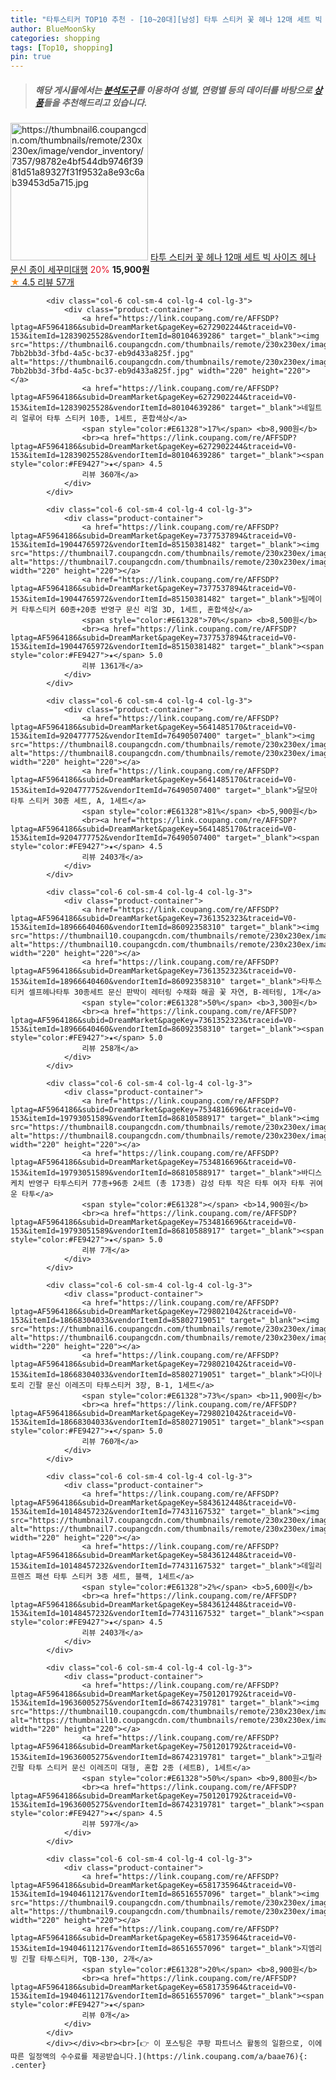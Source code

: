 ```yaml
---
title: "타투스티커 TOP10 추천 - [10~20대][남성] 타투 스티커 꽃 헤나 12매 세트 빅 사이즈 헤나 문신 종이 세꾸미대행"
author: BlueMoonSky
categories: shopping
tags: [Top10, shopping]
pin: true
---
```


> ##### 해당 게시물에서는 [**분석도구**](https://itemscout.io/)를 이용하여 **성별**, **연령별** 등의 데이터를 바탕으로 [**상품**](https://link.coupang.com/a/baae76)들을 추천해드리고 있습니다.
<div class="container"><div class="row">
            <div class="col-6 col-sm-4 col-lg-4 col-lg-3">
                <div class="product-container">
                    <a href="https://link.coupang.com/re/AFFSDP?lptag=AF5964186&subid=DreamMarket&pageKey=6669658833&traceid=V0-153&itemId=15340188755&vendorItemId=82584328659" target="_blank"><img src="https://thumbnail6.coupangcdn.com/thumbnails/remote/230x230ex/image/vendor_inventory/7357/98782e4bf544db9746f3981d51a89327f31f9532a8e93c6ab39453d5a715.jpg" alt="https://thumbnail6.coupangcdn.com/thumbnails/remote/230x230ex/image/vendor_inventory/7357/98782e4bf544db9746f3981d51a89327f31f9532a8e93c6ab39453d5a715.jpg" width="220" height="220"></a>
                    <a href="https://link.coupang.com/re/AFFSDP?lptag=AF5964186&subid=DreamMarket&pageKey=6669658833&traceid=V0-153&itemId=15340188755&vendorItemId=82584328659" target="_blank">타투 스티커 꽃 헤나 12매 세트 빅 사이즈 헤나 문신 종이 세꾸미대행</a>
                    <span style="color:#E61328">20%</span> <b>15,900원</b>
                    <br><a href="https://link.coupang.com/re/AFFSDP?lptag=AF5964186&subid=DreamMarket&pageKey=6669658833&traceid=V0-153&itemId=15340188755&vendorItemId=82584328659" target="_blank"><span style="color:#FE9427">★</span> 4.5
                    리뷰 57개</a>
                </div>
            </div>
            
            <div class="col-6 col-sm-4 col-lg-4 col-lg-3">
                <div class="product-container">
                    <a href="https://link.coupang.com/re/AFFSDP?lptag=AF5964186&subid=DreamMarket&pageKey=6272902244&traceid=V0-153&itemId=12839025528&vendorItemId=80104639286" target="_blank"><img src="https://thumbnail6.coupangcdn.com/thumbnails/remote/230x230ex/image/retail/images/1581603664527495-7bb2bb3d-3fbd-4a5c-bc37-eb9d433a825f.jpg" alt="https://thumbnail6.coupangcdn.com/thumbnails/remote/230x230ex/image/retail/images/1581603664527495-7bb2bb3d-3fbd-4a5c-bc37-eb9d433a825f.jpg" width="220" height="220"></a>
                    <a href="https://link.coupang.com/re/AFFSDP?lptag=AF5964186&subid=DreamMarket&pageKey=6272902244&traceid=V0-153&itemId=12839025528&vendorItemId=80104639286" target="_blank">네일트리 얼루어 타투 스티커 10종, 1세트, 혼합색상</a>
                    <span style="color:#E61328">17%</span> <b>8,900원</b>
                    <br><a href="https://link.coupang.com/re/AFFSDP?lptag=AF5964186&subid=DreamMarket&pageKey=6272902244&traceid=V0-153&itemId=12839025528&vendorItemId=80104639286" target="_blank"><span style="color:#FE9427">★</span> 4.5
                    리뷰 360개</a>
                </div>
            </div>
            
            <div class="col-6 col-sm-4 col-lg-4 col-lg-3">
                <div class="product-container">
                    <a href="https://link.coupang.com/re/AFFSDP?lptag=AF5964186&subid=DreamMarket&pageKey=7377537894&traceid=V0-153&itemId=19044765972&vendorItemId=85150381482" target="_blank"><img src="https://thumbnail7.coupangcdn.com/thumbnails/remote/230x230ex/image/vendor_inventory/c8b6/fe1b051667ad3fe868ed9f4dfc4058f11b0b3bed5579c69bf61cf78476a3.jpg" alt="https://thumbnail7.coupangcdn.com/thumbnails/remote/230x230ex/image/vendor_inventory/c8b6/fe1b051667ad3fe868ed9f4dfc4058f11b0b3bed5579c69bf61cf78476a3.jpg" width="220" height="220"></a>
                    <a href="https://link.coupang.com/re/AFFSDP?lptag=AF5964186&subid=DreamMarket&pageKey=7377537894&traceid=V0-153&itemId=19044765972&vendorItemId=85150381482" target="_blank">팀메이커 타투스티커 60종+20종 반영구 문신 리얼 3D, 1세트, 혼합색상</a>
                    <span style="color:#E61328">70%</span> <b>8,500원</b>
                    <br><a href="https://link.coupang.com/re/AFFSDP?lptag=AF5964186&subid=DreamMarket&pageKey=7377537894&traceid=V0-153&itemId=19044765972&vendorItemId=85150381482" target="_blank"><span style="color:#FE9427">★</span> 5.0
                    리뷰 1361개</a>
                </div>
            </div>
            
            <div class="col-6 col-sm-4 col-lg-4 col-lg-3">
                <div class="product-container">
                    <a href="https://link.coupang.com/re/AFFSDP?lptag=AF5964186&subid=DreamMarket&pageKey=5641485170&traceid=V0-153&itemId=9204777752&vendorItemId=76490507400" target="_blank"><img src="https://thumbnail8.coupangcdn.com/thumbnails/remote/230x230ex/image/rs_quotation_api/lqyopnp9/4ceb381773b5415ead086e3f762f8fb3.jpg" alt="https://thumbnail8.coupangcdn.com/thumbnails/remote/230x230ex/image/rs_quotation_api/lqyopnp9/4ceb381773b5415ead086e3f762f8fb3.jpg" width="220" height="220"></a>
                    <a href="https://link.coupang.com/re/AFFSDP?lptag=AF5964186&subid=DreamMarket&pageKey=5641485170&traceid=V0-153&itemId=9204777752&vendorItemId=76490507400" target="_blank">달모아 타투 스티커 30종 세트, A, 1세트</a>
                    <span style="color:#E61328">81%</span> <b>5,900원</b>
                    <br><a href="https://link.coupang.com/re/AFFSDP?lptag=AF5964186&subid=DreamMarket&pageKey=5641485170&traceid=V0-153&itemId=9204777752&vendorItemId=76490507400" target="_blank"><span style="color:#FE9427">★</span> 4.5
                    리뷰 2403개</a>
                </div>
            </div>
            
            <div class="col-6 col-sm-4 col-lg-4 col-lg-3">
                <div class="product-container">
                    <a href="https://link.coupang.com/re/AFFSDP?lptag=AF5964186&subid=DreamMarket&pageKey=7361352323&traceid=V0-153&itemId=18966640460&vendorItemId=86092358310" target="_blank"><img src="https://thumbnail10.coupangcdn.com/thumbnails/remote/230x230ex/image/vendor_inventory/7b64/c5ff916c6491668abc1b5880759965eacae43eaf5badea12e2589d8a96a1.jpg" alt="https://thumbnail10.coupangcdn.com/thumbnails/remote/230x230ex/image/vendor_inventory/7b64/c5ff916c6491668abc1b5880759965eacae43eaf5badea12e2589d8a96a1.jpg" width="220" height="220"></a>
                    <a href="https://link.coupang.com/re/AFFSDP?lptag=AF5964186&subid=DreamMarket&pageKey=7361352323&traceid=V0-153&itemId=18966640460&vendorItemId=86092358310" target="_blank">타투스티커 셀프헤나타투 30종세트 문신 판박이 레터링 수채화 해골 꽃 자연, B-레터링, 1개</a>
                    <span style="color:#E61328">50%</span> <b>3,300원</b>
                    <br><a href="https://link.coupang.com/re/AFFSDP?lptag=AF5964186&subid=DreamMarket&pageKey=7361352323&traceid=V0-153&itemId=18966640460&vendorItemId=86092358310" target="_blank"><span style="color:#FE9427">★</span> 5.0
                    리뷰 258개</a>
                </div>
            </div>
            
            <div class="col-6 col-sm-4 col-lg-4 col-lg-3">
                <div class="product-container">
                    <a href="https://link.coupang.com/re/AFFSDP?lptag=AF5964186&subid=DreamMarket&pageKey=7534816696&traceid=V0-153&itemId=19793051589&vendorItemId=86810588917" target="_blank"><img src="https://thumbnail8.coupangcdn.com/thumbnails/remote/230x230ex/image/vendor_inventory/d856/16bd5964ea8f8e9b429317c06a25922737b72ea6e366ab5d43b91286ab51.png" alt="https://thumbnail8.coupangcdn.com/thumbnails/remote/230x230ex/image/vendor_inventory/d856/16bd5964ea8f8e9b429317c06a25922737b72ea6e366ab5d43b91286ab51.png" width="220" height="220"></a>
                    <a href="https://link.coupang.com/re/AFFSDP?lptag=AF5964186&subid=DreamMarket&pageKey=7534816696&traceid=V0-153&itemId=19793051589&vendorItemId=86810588917" target="_blank">바디스케치 반영구 타투스티커 77종+96종 2세트 (총 173종) 감성 타투 작은 타투 여자 타투 귀여운 타투</a>
                    <span style="color:#E61328"></span> <b>14,900원</b>
                    <br><a href="https://link.coupang.com/re/AFFSDP?lptag=AF5964186&subid=DreamMarket&pageKey=7534816696&traceid=V0-153&itemId=19793051589&vendorItemId=86810588917" target="_blank"><span style="color:#FE9427">★</span> 5.0
                    리뷰 7개</a>
                </div>
            </div>
            
            <div class="col-6 col-sm-4 col-lg-4 col-lg-3">
                <div class="product-container">
                    <a href="https://link.coupang.com/re/AFFSDP?lptag=AF5964186&subid=DreamMarket&pageKey=7298021042&traceid=V0-153&itemId=18668304033&vendorItemId=85802719051" target="_blank"><img src="https://thumbnail6.coupangcdn.com/thumbnails/remote/230x230ex/image/vendor_inventory/3f39/a92730657187affc9402b0c12a5607673dff40fea1b95ffe63d8493e1784.jpg" alt="https://thumbnail6.coupangcdn.com/thumbnails/remote/230x230ex/image/vendor_inventory/3f39/a92730657187affc9402b0c12a5607673dff40fea1b95ffe63d8493e1784.jpg" width="220" height="220"></a>
                    <a href="https://link.coupang.com/re/AFFSDP?lptag=AF5964186&subid=DreamMarket&pageKey=7298021042&traceid=V0-153&itemId=18668304033&vendorItemId=85802719051" target="_blank">다이나토리 긴팔 문신 이레즈미 타투스티커 3장, B-1, 1세트</a>
                    <span style="color:#E61328">73%</span> <b>11,900원</b>
                    <br><a href="https://link.coupang.com/re/AFFSDP?lptag=AF5964186&subid=DreamMarket&pageKey=7298021042&traceid=V0-153&itemId=18668304033&vendorItemId=85802719051" target="_blank"><span style="color:#FE9427">★</span> 5.0
                    리뷰 760개</a>
                </div>
            </div>
            
            <div class="col-6 col-sm-4 col-lg-4 col-lg-3">
                <div class="product-container">
                    <a href="https://link.coupang.com/re/AFFSDP?lptag=AF5964186&subid=DreamMarket&pageKey=5843612448&traceid=V0-153&itemId=10148457232&vendorItemId=77431167532" target="_blank"><img src="https://thumbnail7.coupangcdn.com/thumbnails/remote/230x230ex/image/rs_quotation_api/fxbqwyo6/9b70506e640a4890a080d01a1ff46590.jpg" alt="https://thumbnail7.coupangcdn.com/thumbnails/remote/230x230ex/image/rs_quotation_api/fxbqwyo6/9b70506e640a4890a080d01a1ff46590.jpg" width="220" height="220"></a>
                    <a href="https://link.coupang.com/re/AFFSDP?lptag=AF5964186&subid=DreamMarket&pageKey=5843612448&traceid=V0-153&itemId=10148457232&vendorItemId=77431167532" target="_blank">데일리프렌즈 패션 타투 스티커 3종 세트, 블랙, 1세트</a>
                    <span style="color:#E61328">2%</span> <b>5,600원</b>
                    <br><a href="https://link.coupang.com/re/AFFSDP?lptag=AF5964186&subid=DreamMarket&pageKey=5843612448&traceid=V0-153&itemId=10148457232&vendorItemId=77431167532" target="_blank"><span style="color:#FE9427">★</span> 4.5
                    리뷰 2403개</a>
                </div>
            </div>
            
            <div class="col-6 col-sm-4 col-lg-4 col-lg-3">
                <div class="product-container">
                    <a href="https://link.coupang.com/re/AFFSDP?lptag=AF5964186&subid=DreamMarket&pageKey=7501201792&traceid=V0-153&itemId=19636005275&vendorItemId=86742319781" target="_blank"><img src="https://thumbnail10.coupangcdn.com/thumbnails/remote/230x230ex/image/vendor_inventory/e99c/e9e1eddf4e79d692f6f1aa9e3f6fb72e52061448c6695b408686cbd9e81a.jpg" alt="https://thumbnail10.coupangcdn.com/thumbnails/remote/230x230ex/image/vendor_inventory/e99c/e9e1eddf4e79d692f6f1aa9e3f6fb72e52061448c6695b408686cbd9e81a.jpg" width="220" height="220"></a>
                    <a href="https://link.coupang.com/re/AFFSDP?lptag=AF5964186&subid=DreamMarket&pageKey=7501201792&traceid=V0-153&itemId=19636005275&vendorItemId=86742319781" target="_blank">고릴라 긴팔 타투 스티커 문신 이레즈미 대형, 혼합 2종 (세트B), 1세트</a>
                    <span style="color:#E61328">50%</span> <b>9,800원</b>
                    <br><a href="https://link.coupang.com/re/AFFSDP?lptag=AF5964186&subid=DreamMarket&pageKey=7501201792&traceid=V0-153&itemId=19636005275&vendorItemId=86742319781" target="_blank"><span style="color:#FE9427">★</span> 4.5
                    리뷰 597개</a>
                </div>
            </div>
            
            <div class="col-6 col-sm-4 col-lg-4 col-lg-3">
                <div class="product-container">
                    <a href="https://link.coupang.com/re/AFFSDP?lptag=AF5964186&subid=DreamMarket&pageKey=6581735964&traceid=V0-153&itemId=19404611217&vendorItemId=86516557096" target="_blank"><img src="https://thumbnail9.coupangcdn.com/thumbnails/remote/230x230ex/image/vendor_inventory/a302/5d80ec1fe7347756a4259d1a8a1f1bb9fd9082ea2067d6a6120821fa46c5.jpg" alt="https://thumbnail9.coupangcdn.com/thumbnails/remote/230x230ex/image/vendor_inventory/a302/5d80ec1fe7347756a4259d1a8a1f1bb9fd9082ea2067d6a6120821fa46c5.jpg" width="220" height="220"></a>
                    <a href="https://link.coupang.com/re/AFFSDP?lptag=AF5964186&subid=DreamMarket&pageKey=6581735964&traceid=V0-153&itemId=19404611217&vendorItemId=86516557096" target="_blank">지엠리빙 긴팔 타투스티커, TQB-130, 2개</a>
                    <span style="color:#E61328">20%</span> <b>8,900원</b>
                    <br><a href="https://link.coupang.com/re/AFFSDP?lptag=AF5964186&subid=DreamMarket&pageKey=6581735964&traceid=V0-153&itemId=19404611217&vendorItemId=86516557096" target="_blank"><span style="color:#FE9427">★</span> 
                    리뷰 0개</a>
                </div>
            </div>
            </div></div><br><br>[👉 이 포스팅은 쿠팡 파트너스 활동의 일환으로, 이에 따른 일정액의 수수료를 제공받습니다.](https://link.coupang.com/a/baae76){: .center}